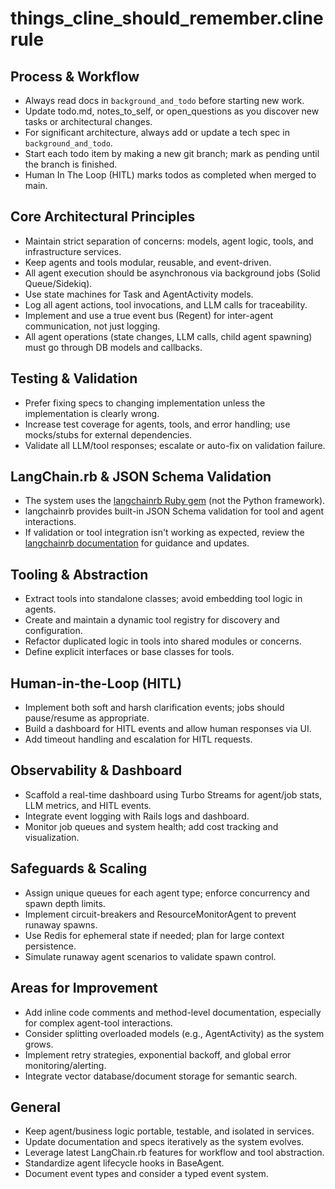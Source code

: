 # things_cline_should_remember.clinerule

## Process & Workflow

- Always read docs in `background_and_todo` before starting new work.
- Update todo.md, notes_to_self, or open_questions as you discover new tasks or architectural changes.
- For significant architecture, always add or update a tech spec in `background_and_todo`.
- Start each todo item by making a new git branch; mark as pending until the branch is finished.
- Human In The Loop (HITL) marks todos as completed when merged to main.

## Core Architectural Principles

- Maintain strict separation of concerns: models, agent logic, tools, and infrastructure services.
- Keep agents and tools modular, reusable, and event-driven.
- All agent execution should be asynchronous via background jobs (Solid Queue/Sidekiq).
- Use state machines for Task and AgentActivity models.
- Log all agent actions, tool invocations, and LLM calls for traceability.
- Implement and use a true event bus (Regent) for inter-agent communication, not just logging.
- All agent operations (state changes, LLM calls, child agent spawning) must go through DB models and callbacks.

## Testing & Validation

- Prefer fixing specs to changing implementation unless the implementation is clearly wrong.
- Increase test coverage for agents, tools, and error handling; use mocks/stubs for external dependencies.
- Validate all LLM/tool responses; escalate or auto-fix on validation failure.

## LangChain.rb & JSON Schema Validation

- The system uses the [langchainrb Ruby gem](https://github.com/andrewmcodes/langchainrb) (not the Python framework).
- langchainrb provides built-in JSON Schema validation for tool and agent interactions.
- If validation or tool integration isn't working as expected, review the [langchainrb documentation](https://github.com/andrewmcodes/langchainrb) for guidance and updates.

## Tooling & Abstraction

- Extract tools into standalone classes; avoid embedding tool logic in agents.
- Create and maintain a dynamic tool registry for discovery and configuration.
- Refactor duplicated logic in tools into shared modules or concerns.
- Define explicit interfaces or base classes for tools.

## Human-in-the-Loop (HITL)

- Implement both soft and harsh clarification events; jobs should pause/resume as appropriate.
- Build a dashboard for HITL events and allow human responses via UI.
- Add timeout handling and escalation for HITL requests.

## Observability & Dashboard

- Scaffold a real-time dashboard using Turbo Streams for agent/job stats, LLM metrics, and HITL events.
- Integrate event logging with Rails logs and dashboard.
- Monitor job queues and system health; add cost tracking and visualization.

## Safeguards & Scaling

- Assign unique queues for each agent type; enforce concurrency and spawn depth limits.
- Implement circuit-breakers and ResourceMonitorAgent to prevent runaway spawns.
- Use Redis for ephemeral state if needed; plan for large context persistence.
- Simulate runaway agent scenarios to validate spawn control.

## Areas for Improvement

- Add inline code comments and method-level documentation, especially for complex agent-tool interactions.
- Consider splitting overloaded models (e.g., AgentActivity) as the system grows.
- Implement retry strategies, exponential backoff, and global error monitoring/alerting.
- Integrate vector database/document storage for semantic search.

## General

- Keep agent/business logic portable, testable, and isolated in services.
- Update documentation and specs iteratively as the system evolves.
- Leverage latest LangChain.rb features for workflow and tool abstraction.
- Standardize agent lifecycle hooks in BaseAgent.
- Document event types and consider a typed event system.
